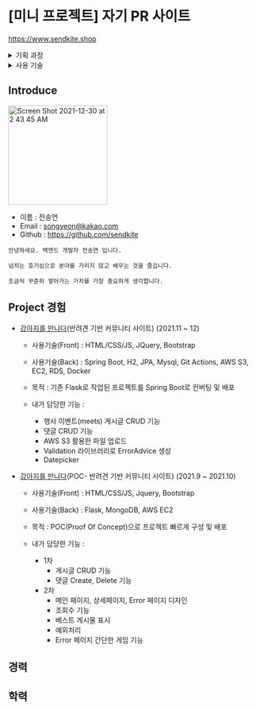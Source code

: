 # [미니 프로젝트] 자기 PR 사이트

https://www.sendkite.shop

<details>
<summary>기획 과정</summary>

- 평소 좋아하는 신발로 칼라를 먼저 정하고 패션 잡지 같은 느낌을 주고 싶었음
- 아래의 이미지들을 참고

![Screen Shot 2021-12-29 at 6 07 21 PM](https://user-images.githubusercontent.com/90877864/147645496-d7df2823-e70f-410b-a15d-6ab4215e4fa2.png)

- 참고 이미지들을 기반으로 와이어프레임(굿노트), 로고(프로크리에이트) 제작

![Screen Shot 2021-12-29 at 6 07 01 PM](https://user-images.githubusercontent.com/90877864/147645470-0871d1f9-7319-46bb-b1c8-ff9520536a6a.png)

- 완성한 index.html 이미지, bootstrap 컴포넌트 + 색상 변경 + 레이아웃 사용

![Screen Shot 2021-12-29 at 6 08 52 PM](https://user-images.githubusercontent.com/90877864/147645610-2bd31ace-8d0d-4ff0-98b7-f3134192645e.png)

</details>

<details>
<summary>사용 기술</summary>
# 사용기술

1) 배포
- AWS S3 정적 호스팅
- CloudFront
- Route53
- 가비아 도메인

2) 프론트
- Bootstrap
- HTML/CSS
- Fontawesome
</details>

## Introduce
<img width="200" alt="Screen Shot 2021-12-30 at 2 43 45 AM" src="https://user-images.githubusercontent.com/90877864/147689358-817795ce-2d31-46c4-85ca-adf46339cd9f.png">

- 이름 : 전송연
- Email : songyeon@kakao.com
- Github : https://github.com/sendkite

```
안녕하세요. 백엔드 개발자 전송연 입니다.

넘치는 호기심으로 분야를 가리지 않고 배우는 것을 즐깁니다.

조금씩 꾸준히 쌓아가는 가치를 가장 중요하게 생각합니다.
```

## Project 경험

- [강아지를 만나다](https://github.com/thalals/MaruMaru_sparta_ver.Spring)(반려견 기반 커뮤니티 사이트) (2021.11 ~ 12)
    - 사용기술(Front) : HTML/CSS/JS, JQuery, Bootstrap
    - 사용기술(Back) : Spring Boot, H2, JPA, Mysql, Git Actions, AWS S3, EC2, RDS, Docker

    - 목적 : 기존 Flask로 작업된 프로젝트를 Spring Boot로 컨버팅 및 배포
    - 내가 담당한 기능 :
        - 행사 이벤트(meets) 게시글 CRUD 기능
        - 댓글 CRUD 기능
        - AWS S3 활용한 파일 업로드
        - Validation 라이브러리로 ErrorAdvice 생성
        - Datepicker


- [강아지를 만나다](https://github.com/thalals/MaruMaru_sparta)(POC- 반려견 기반 커뮤니티 사이트) (2021.9 ~ 2021.10)
    - 사용기술(Front) : HTML/CSS/JS, Jquery, Bootstrap
    - 사용기술(Back) : Flask, MongoDB, AWS EC2

    - 목적 : POC(Proof Of Concept)으로 프로젝트 빠르게 구성 및 배포
    - 내가 담당한 기능 :
        - 1차
            - 게시글 CRUD 기능
            - 댓글 Create, Delete 기능
        - 2차
            - 메인 페이지, 상세페이지, Error 페이지 디자인
            - 조회수 기능
            - 베스트 게시물 표시
            - 예외처리
            - Error 페이지 간단한 게임 기능

## 경력


## 학력


